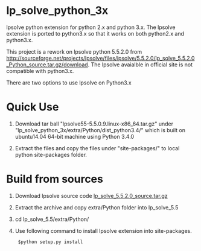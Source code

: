 # lp_solve_python_3x
lpsolve python extension for python 2.x and python 3.x. The lpsolve extension is ported to python3.x so that it works on both python2.x and python3.x. 

This project is a rework on lpsolve python 5.5.2.0 from http://sourceforge.net/projects/lpsolve/files/lpsolve/5.5.2.0/lp_solve_5.5.2.0_Python_source.tar.gz/download. The lpsolve avaialble in official site is not compatible with python3.x. 

There are two options to use lpsolve on Python3.x
# Quick Use
1) Download tar ball "lpsolve55-5.5.0.9.linux-x86_64.tar.gz" under "lp_solve_python_3x/extra/Python/dist_python3.4/" which is built on ubuntu14.04 64-bit machine using Python 3.4.0

2) Extract the files and copy the files under "site-packages/" to local python site-packages folder. 

# Build from sources
1) Download lpsolve source code [lp_solve_5.5.2.0_source.tar.gz](http://sourceforge.net/projects/lpsolve/files/lpsolve/5.5.2.0/lp_solve_5.5.2.0_source.tar.gz/download)

2) Extract the archive and copy extra/Python folder into lp_solve_5.5

3) cd lp_solve_5.5/extra/Python/

4) Use following command to install lpsolve extension into site-packages.
    
        $python setup.py install
